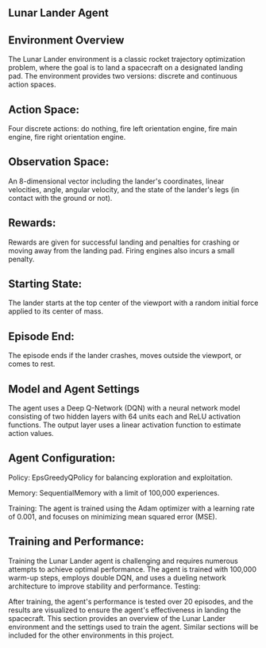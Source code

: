 Lunar Lander Agent
-

Environment Overview
-

The Lunar Lander environment is a classic rocket trajectory optimization problem, where the goal is to land a spacecraft on a designated landing pad. The environment provides two versions: discrete and continuous action spaces.

Action Space:
-

Four discrete actions: do nothing, fire left orientation engine, fire main engine, fire right orientation engine.

Observation Space:
-

An 8-dimensional vector including the lander's coordinates, linear velocities, angle, angular velocity, and the state of the lander's legs (in contact with the ground or not).

Rewards:
-

Rewards are given for successful landing and penalties for crashing or moving away from the landing pad. Firing engines also incurs a small penalty.

Starting State:
-

The lander starts at the top center of the viewport with a random initial force applied to its center of mass.

Episode End:
-

The episode ends if the lander crashes, moves outside the viewport, or comes to rest.

Model and Agent Settings
-

The agent uses a Deep Q-Network (DQN) with a neural network model consisting of two hidden layers with 64 units each and ReLU activation functions. The output layer uses a linear activation function to estimate action values.

Agent Configuration:
-

Policy: EpsGreedyQPolicy for balancing exploration and exploitation.

Memory: SequentialMemory with a limit of 100,000 experiences.

Training: The agent is trained using the Adam optimizer with a learning rate of 0.001, and focuses on minimizing mean squared error (MSE).

Training and Performance:
-

Training the Lunar Lander agent is challenging and requires numerous attempts to achieve optimal performance.
The agent is trained with 100,000 warm-up steps, employs double DQN, and uses a dueling network architecture to improve stability and performance.
Testing:

After training, the agent's performance is tested over 20 episodes, and the results are visualized to ensure the agent's effectiveness in landing the spacecraft.
This section provides an overview of the Lunar Lander environment and the settings used to train the agent. Similar sections will be included for the other environments in this project.
